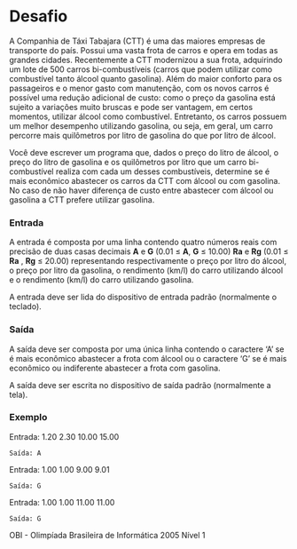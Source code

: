 # Desafio

<p>A Companhia de Táxi Tabajara (CTT) é uma das maiores empresas de transporte do país. Possui uma vasta frota de carros e opera em todas as grandes cidades. Recentemente a CTT modernizou a sua frota, adquirindo um lote de 500 carros bi-combustíveis (carros que podem utilizar como combustível tanto álcool quanto gasolina). Além do maior conforto para os passageiros e o menor gasto com manutenção, com os novos carros é possível uma redução adicional de custo: como o preço da gasolina está sujeito a variações muito bruscas e pode ser vantagem, em certos momentos, utilizar álcool como combustível. Entretanto, os carros possuem um melhor desempenho utilizando gasolina, ou seja, em geral, um carro percorre mais quilômetros por litro de gasolina do que por litro de álcool.

Você deve escrever um programa que, dados o preço do litro de álcool, o preço do litro de gasolina e os quilômetros por litro que um carro bi-combustível realiza com cada um desses combustíveis, determine se é mais econômico abastecer os carros da CTT com álcool ou com gasolina. No caso de não haver diferença de custo entre abastecer com álcool ou gasolina a CTT prefere utilizar gasolina.</p>

<h3>Entrada</h3>

<p>A entrada é composta por uma linha contendo quatro números reais com precisão de duas casas decimais <b>A</b> e <b>G</b> (0.01 ≤ <b>A</b>, <b>G</b> ≤ 10.00) <b>Ra</b> e <b>Rg</b> (0.01 ≤ <b>Ra</b> , <b>Rg</b> ≤ 20.00) representando respectivamente o preço por litro do álcool, o preço por litro da gasolina, o rendimento (km/l) do carro utilizando álcool e o rendimento (km/l) do carro utilizando gasolina.

A entrada deve ser lida do dispositivo de entrada padrão (normalmente o teclado).</p>


<h3>Saída</h3>

<p>A saída deve ser composta por uma única linha contendo o caractere ‘A’ se é mais econômico abastecer a frota com álcool ou o caractere ‘G’ se é mais econômico ou indiferente abastecer a frota com gasolina.

A saída deve ser escrita no dispositivo de saída padrão (normalmente a tela).</p>


<h3>Exemplo</h3>

<p>
    Entrada: 1.20 2.30 10.00 15.00

    Saída: A
</p>
<p>
    Entrada: 1.00 1.00 9.00 9.01

    Saída: G
</p>
<p>
    Entrada: 1.00 1.00 11.00 11.00

    Saída: G
</p>



<p>OBI - Olimpíada Brasileira de Informática 2005 Nível 1</p>